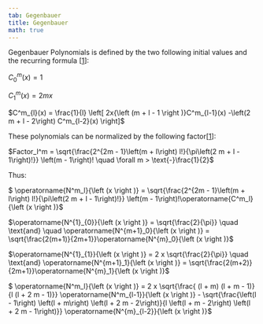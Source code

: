 ```yaml
---
tab: Gegenbauer
title: Gegenbauer
math: true
---
```


Gegenbauer Polynomials is defined by the two following initial values and the recurring formula [[1](https://en.wikipedia.org/wiki/Gegenbauer_polynomials)]:

$C^m_{0}(x) = 1$

$C^m_{1}(x) = 2mx$

$C^m_{l}(x) = \frac{1}{l} \left[ 2x{\left (m + l - 1 \right )}C^m_{l-1}(x) -\left(2 m + l - 2\right) C^m_{l-2}(x) \right]$

These polynomials can be normalized by the following factor[[1](https://en.wikipedia.org/wiki/Gegenbauer_polynomials)]: 

$Factor_l^m = \sqrt{\frac{2^{2m - 1}\left(m + l\right) l!}{\pi\left(2 m + l - 1\right)!}} \left(m - 1\right)! \quad \forall m > \text{-}\frac{1}{2}$

Thus:

$ \operatorname{N^m_l}{\left (x \right )} = \sqrt{\frac{2^{2m - 1}\left(m + l\right) l!}{\pi\left(2 m + l - 1\right)!}} \left(m - 1\right)!\operatorname{C^m_l}{\left (x \right )}$

$\operatorname{N^{1}_{0}}{\left (x \right )} = \sqrt{\frac{2}{\pi}} \quad \text{and} \quad \operatorname{N^{m+1}_0}{\left (x \right )} = \sqrt{\frac{2(m+1)}{2m+1}}\operatorname{N^{m}_0}{\left (x \right )}$

$\operatorname{N^{1}_{1}}{\left (x \right )} = 2 x \sqrt{\frac{2}{\pi}} \quad \text{and} \operatorname{N^{m+1}_1}{\left (x \right )} = \sqrt{\frac{2(m+2)}{2m+1}}\operatorname{N^{m}_1}{\left (x \right )}$

$ \operatorname{N^m_l}{\left (x \right )} = 2 x \sqrt{\frac{ (l + m) (l + m - 1)}{l (l + 2 m - 1)}} \operatorname{N^m_{l-1}}{\left (x \right )} - \sqrt{\frac{\left(l - 1\right) \left(l + m\right) \left(l + 2 m - 2\right)}{l \left(l + m - 2\right) \left(l + 2 m - 1\right)}} \operatorname{N^{m}_{l-2}}{\left (x \right )}$
